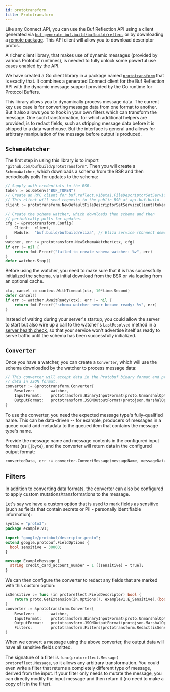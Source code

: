 ```yaml
---
id: prototransform
title: Prototransform
---
```


Like any Connect API, you can use the Buf Reflection API using a client generated via
[`buf generate buf.build/bufbuild/reflect`](/generate/usage) or by downloading a
[remote package](/bsr/remote-packages/overview.mdx). This API client will allow you to
download descriptor protos.

A richer client library, that makes use of dynamic messages (provided by various Protobuf
runtimes), is needed to fully unlock some powerful use cases enabled by the API.

We have created a Go client library in a package named [`prototransform`](https://pkg.go.dev/github.com/bufbuild/prototransform)
that is exactly that. It combines a generated Connect client for the Buf Reflection API with
the dynamic message support provided by the Go runtime for Protocol Buffers.

This library allows you to dynamically process message data. The current key use case is for
converting message data from one format to another. But it also allows you to hook in your
own filters which can transform the message. One such transformation, for which additional
helpers are provided, is to redact fields, such as stripping message data before it is
shipped to a data warehouse. But the interface is general and allows for arbitrary
manipulation of the message before output is produced.

## `SchemaWatcher`

The first step in using this library is to import `"github.com/bufbuild/prototransform"`.
Then you will create a `SchemaWatcher`, which downloads a schema from the BSR and then
periodically polls for updates to the schema:

```go
// Supply auth credentials to the BSR.
token := os.Getenv("BUF_TOKEN")
// Create an RPC client for buf.reflect.v1beta1.FileDescriptorSetService.
// This client will send requests to the public BSR at api.buf.build.
client := prototransform.NewDefaultFileDescriptorSetServiceClient(token)

// Create the schema watcher, which downloads then schema and then
// periodically polls for updates.
cfg := &prototransform.Config{
    Client:  client,
    Module:  "buf.build/bufbuild/eliza", // Eliza service (Connect demo module)
}
watcher, err := prototransform.NewSchemaWatcher(ctx, cfg)
if err != nil {
    return fmt.Errorf("failed to create schema watcher: %v", err)
}
defer watcher.Stop()
```

Before using the watcher, you need to make sure that it is has successfully initialized
the schema, via initial download from the BSR or via loading from an optional cache.
```go
ctx, cancel := context.WithTimeout(ctx, 10*time.Second)
defer cancel()
if err := watcher.AwaitReady(ctx); err != nil {
    return fmt.Errorf("schema watcher never became ready: %v", err)
}
```
Instead of waiting during your server's startup, you could allow the server to
start but also wire up a call to the watcher's `LastResolved` method in a
[server health check](https://learn.microsoft.com/en-us/azure/architecture/patterns/health-endpoint-monitoring),
so that your service won't advertise itself as ready to serve traffic until the schema has
been successfully initialized.

## `Converter`

Once you have a watcher, you can create a `Converter`, which will use the schema
downloaded by the watcher to process message data:
```go
// This converter will accept data in the Protobuf binary format and produce
// data in JSON format.
converter := &prototransform.Converter{
    Resolver:       watcher,
    InputFormat:    prototransform.BinaryInputFormat(proto.UnmarshalOptions{}),
    OutputFormat:   prototransform.JSONOutputFormat(protojson.MarshalOptions{}),
}
```

To use the converter, you need the expected message type's fully-qualified name. This
can be data-driven -- for example, producers of messages in a queue could add metadata
to the queued item that contains the message type's name.

Provide the message name and message contents in the configured input format (as
`[]byte`), and the converter will return data in the configured output format:
```go
convertedData, err := converter.ConvertMessage(messageName, messageData)
```

## Filters

In addition to converting data formats, the converter can also be configured to apply
custom mutations/transformations to the message.

Let's say we have a custom option that is used to mark fields as sensitive (such as
fields that contain secrets or PII - personally identifiable information):
```protobuf
syntax = "proto3";
package example.v1;

import "google/protobuf/descriptor.proto";
extend google.protobuf.FieldOptions {
  bool sensitive = 30000;
}

message ExampleMessage {
  string credit_card_account_number = 1 [(sensitive) = true];
}
```

We can then configure the converter to redact any fields that are marked with this
custom option:
```go
isSensitive := func (in protoreflect.FieldDescriptor) bool {
    return proto.GetExtension(in.Options(), examplev1.E_Sensitive).(bool)
}
converter := &prototransform.Converter{
    Resolver:       watcher,
    InputFormat:    prototransform.BinaryInputFormat(proto.UnmarshalOptions{}),
    OutputFormat:   prototransform.JSONOutputFormat(protojson.MarshalOptions{}),
	Filters:        prototransform.Filters{prototransform.Redact(isSensitive)}
}
```

When we convert a message using the above converter, the output data will have all
sensitive fields omitted.

The signature of a filter is `func(protoreflect.Message) protoreflect.Message`, so
it allows any arbitrary transformation. You could even write a filter that returns
a completely different type of message, derived from the input. If your filter only
needs to mutate the message, you can directly modify the input message and then
return it (no need to make a copy of it in the filter).
